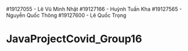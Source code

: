 #19127055 - Lê Vũ Minh Nhật
#19127166 - Huỳnh Tuấn Kha
#19127565 - Nguyễn Quốc Thông
#19127600 - Lê Quốc Trọng

# JavaProjectCovid_Group16
